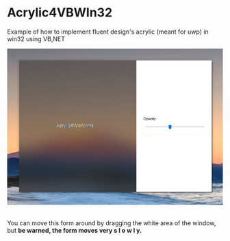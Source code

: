 # Acrylic4VBWIn32
Example of how to implement fluent design's acrylic (meant for uwp) in win32 using VB,NET
<p align="center">
  <img src="preview.png" width="800">
</p><br>
You can move this form around by dragging the white area of the window, but <b>be warned, the form moves very s l o w l y.</b>
